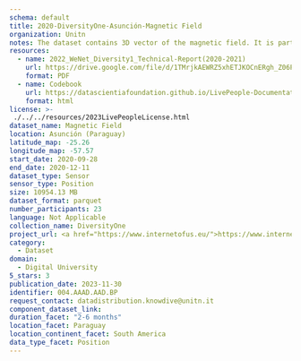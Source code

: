 ```yaml
---
schema: default
title: 2020-DiversityOne-Asunción-Magnetic Field
organization: Unitn
notes: The dataset contains 3D vector of the magnetic field. It is part of Wenet Diversity 1 data collection, which contains data about the everyday life activities of students coming from 8 different universities located in China, Denmark, India, Italy, Mexico, Mongolia, Paraguay and UK. The data were collected via questionnaires, data coming from 27 smartphone sensors associated to thousand self-reported annotations over a period of 4 weeks.
resources:
  - name: 2022_WeNet_Diversity1_Technical-Report(2020-2021)
    url: https://drive.google.com/file/d/1TMrjkAEWRZ5xhETJKOCnERgh_Z06PO2E/view?usp=drive_link
    format: PDF
  - name: Codebook
    url: https://datascientiafoundation.github.io/LivePeople-Documentation/codebooks/2020_DV1_Asuncion_magnetic.html
    format: html
license: >-
 ./../../resources/2023LivePeopleLicense.html
dataset_name: Magnetic Field
location: Asunción (Paraguay)
latitude_map: -25.26
longitude_map: -57.57
start_date: 2020-09-28
end_date: 2020-12-11
dataset_type: Sensor
sensor_type: Position
size: 10954.13 MB
dataset_format: parquet
number_participants: 23
language: Not Applicable
collection_name: DiversityOne
project_url: <a href="https://www.internetofus.eu/">https://www.internetofus.eu/</a>
category: 
  - Dataset
domain: 
  - Digital University
5_stars: 3
publication_date: 2023-11-30
identifier: 004.AAAD.AAD.BP
request_contact: datadistribution.knowdive@unitn.it
component_dataset_link: 
duration_facet: "2-6 months"
location_facet: Paraguay
location_continent_facet: South America
data_type_facet: Position
---
```

